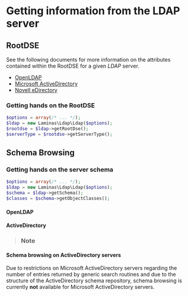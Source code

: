 # Getting information from the LDAP server

## RootDSE

See the following documents for more information on the attributes contained within the RootDSE for
a given *LDAP* server.

- [OpenLDAP](http://www.zytrax.com/books/ldap/ch3/#operational)
- [Microsoft ActiveDirectory](http://msdn.microsoft.com/en-us/library/ms684291(VS.85).aspx)
- [Novell
eDirectory](http://www.novell.com/documentation/edir88/edir88/index.html?page=/documentation/edir88/edir88/data/ah59jqq.html)

### Getting hands on the RootDSE

```php
$options = array(/* ... */);
$ldap = new Laminas\Ldap\Ldap($options);
$rootdse = $ldap->getRootDse();
$serverType = $rootdse->getServerType();
```

## Schema Browsing

### Getting hands on the server schema

```php
$options = array(/* ... */);
$ldap = new Laminas\Ldap\Ldap($options);
$schema = $ldap->getSchema();
$classes = $schema->getObjectClasses();
```

#### OpenLDAP

#### ActiveDirectory

> ### Note
#### Schema browsing on ActiveDirectory servers
Due to restrictions on Microsoft ActiveDirectory servers regarding the number of entries returned by
generic search routines and due to the structure of the ActiveDirectory schema repository, schema
browsing is currently **not** available for Microsoft ActiveDirectory servers.
